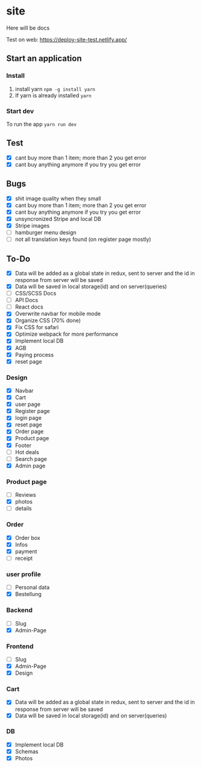 # site
Here will be docs

Test on web: https://deploy-site-test.netlify.app/

## Start an application
### Install
1. install yarn `npm -g install yarn`
2. If yarn is already installed `yarn`

### Start dev
To run the app `yarn run dev`

## Test
- [x] cant buy more than 1 item; more than 2 you get error
- [x] cant buy anything anymore if you try you get error

## Bugs
- [x] shit image quality when they small
- [x] cant buy more than 1 item; more than 2 you get error
- [x] cant buy anything anymore if you try you get error
- [x] unsyncronized Stripe and local DB
- [x] Stripe images
- [ ] hamburger menu design
- [ ] not all translation keys found (on register page mostly)

## To-Do
- [x] Data will be added as a global state in redux, sent to server and the id in response from server will be saved
- [x] Data will be saved in local storage(id) and on server(queries)
- [ ] CSS/SCSS Docs
- [ ] API Docs
- [ ] React docs
- [x] Overwrite navbar for mobile mode
- [x] Organize CSS (70% done)
- [x] Fix CSS for safari
- [x] Optimize webpack for more performance
- [x] Implement local DB
- [x] AGB
- [x] Paying process
- [x] reset page

### Design
- [x] Navbar
- [x] Cart
- [x] user page
- [x] Register page
- [x] login page
- [x] reset page
- [x] Order page
- [x] Product page
- [x] Footer
- [ ] Hot deals
- [ ] Search page
- [x] Admin page

### Product page
- [ ] Reviews
- [x] photos
- [ ] details

### Order
- [x] Order box
- [x] Infos
- [x] payment
- [ ] receipt

### user profile
- [ ] Personal data
- [x] Bestellung
  
### Backend
- [ ] Slug
- [x] Admin-Page 

### Frontend
- [ ] Slug
- [x] Admin-Page
- [x] Design

### Cart
- [x] Data will be added as a global state in redux, sent to server and the id in response from server will be saved
- [x] Data will be saved in local storage(id) and on server(queries)

### DB
- [x] Implement local DB
- [x] Schemas
- [x] Photos